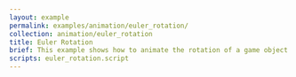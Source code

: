 ```yaml
---
layout: example
permalink: examples/animation/euler_rotation/
collection: animation/euler_rotation
title: Euler Rotation
brief: This example shows how to animate the rotation of a game object using the euler game object property.
scripts: euler_rotation.script
---
```

